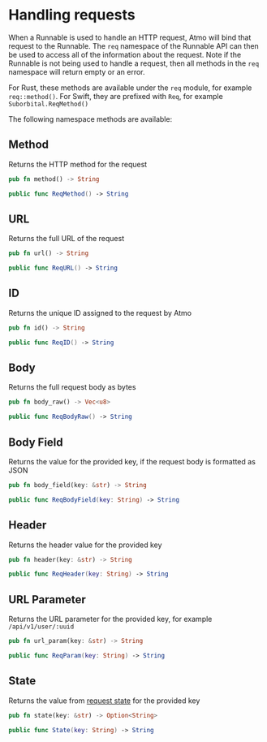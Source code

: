 # Handling requests

When a Runnable is used to handle an HTTP request, Atmo will bind that request to the Runnable. The `req` namespace of the Runnable API can then be used to access all of the information about the request. Note if the Runnable is not being used to handle a request, then all methods in the `req` namespace will return empty or an error.

For Rust, these methods are available under the `req` module, for example `req::method()`. For Swift, they are prefixed with `Req`, for example `Suborbital.ReqMethod()`

The following namespace methods are available:

## Method

Returns the HTTP method for the request

```rust
pub fn method() -> String
```

```swift
public func ReqMethod() -> String
```

## URL

Returns the full URL of the request

```rust
pub fn url() -> String
```

```swift
public func ReqURL() -> String
```

## ID

Returns the unique ID assigned to the request by Atmo

```rust
pub fn id() -> String
```

```swift
public func ReqID() -> String
```

## Body

Returns the full request body as bytes

```rust
pub fn body_raw() -> Vec<u8>
```

```swift
public func ReqBodyRaw() -> String
```

## Body Field

Returns the value for the provided key, if the request body is formatted as JSON

```rust
pub fn body_field(key: &str) -> String
```

```swift
public func ReqBodyField(key: String) -> String
```

## Header

Returns the header value for the provided key

```rust
pub fn header(key: &str) -> String
```

```swift
public func ReqHeader(key: String) -> String
```

## URL Parameter

Returns the URL parameter for the provided key, for example `/api/v1/user/:uuid`

```rust
pub fn url_param(key: &str) -> String
```

```swift
public func ReqParam(key: String) -> String
```

## State

Returns the value from [request state](../usage/managing-state.md) for the provided key

```rust
pub fn state(key: &str) -> Option<String>
```

```swift
public func State(key: String) -> String
```

